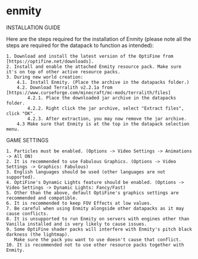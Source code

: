 # enmity
 
INSTALLATION GUIDE

Here are the steps required for the installation of Enmity (please note all the steps are required for the datapack to function as intended):

	1. Download and install the latest version of the OptiFine from [https://optifine.net/downloads].
	2. Install and enable the attached Enmity resource pack. Make sure it's on top of other active resource packs.
	3. During new world creation:
		4.1. Install Enmity. (Place the archive in the datapacks folder.)
		4.2. Download Terralith v2.2.1a from [https://www.curseforge.com/minecraft/mc-mods/terralith/files]
			4.2.1. Place the downloaded jar archive in the datapacks folder.
			4.2.2. Right click the jar archive, select "Extract files", click "OK".
			4.2.3. After extraction, you may now remove the jar archive.
		4.3 Make sure that Enmity is at the top in the datapack selection menu.

GAME SETTINGS

	1. Particles must be enabled. (Options -> Video Settings -> Animations -> All ON)
	2. It is recommended to use Fabulous Graphics. (Options -> Video Settings -> Graphics: Fabulous)
	3. English languages should be used (other languages are not supported).
	4. OptiFine's Dynamic Lights feature should be enabled. (Options -> Video Settings -> Dynamic Lights: Fancy/Fast)
	5. Other than the above, default OptiFine's graphics settings are recommended and compatible.
	6. It is recommended to keep FOV Effects at low values.
	7. Be careful when using Enmity alongside other datapacks as it may cause conflicts.
	8. It is unsupported to run Enmity on servers with engines other than Vanilla installed and is very likely to cause issues.
	9. Some OptiFine shader packs will interfere with Enmity's pitch black darkness (the lightmap). 
	   Make sure the pack you want to use doesn't cause that conflict.
	10. It is recommended not to use other resource packs together with Enmity.